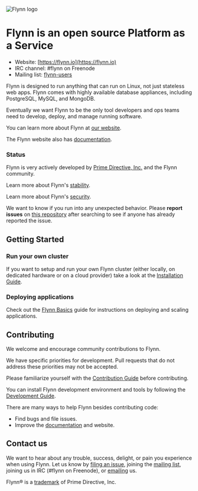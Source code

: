 ![Flynn logo](https://flynn.io/images/flynn-acaf9509.svg)

# Flynn is an open source Platform as a Service

- Website: [https://flynn.io](https://flynn.io)
- IRC channel: #flynn on Freenode
- Mailing list: [flynn-users](https://groups.google.com/d/forum/flynn-users)

Flynn is designed to run anything that can run on Linux, not just stateless web
apps. Flynn comes with highly available database appliances, including
PostgreSQL, MySQL, and MongoDB.

Eventually we want Flynn to be the only tool developers and ops teams need to
develop, deploy, and manage running software.

You can learn more about Flynn at [our website](https://flynn.io).

The Flynn website also has [documentation](https://flynn.io/docs).

### Status

Flynn is very actively developed by [Prime Directive, Inc.](https://flynn.io)
and the Flynn community.

Learn more about Flynn's [stability](https://flynn.io/docs/stability).

Learn more about Flynn's [security](https://flynn.io/docs/security).

We want to know if you run into any unexpected behavior. Please **report
issues** on [this repository](https://github.com/flynn/flynn/issues) after
searching to see if anyone has already reported the issue.

## Getting Started

### Run your own cluster

If you want to setup and run your own Flynn cluster (either locally, on
dedicated hardware or on a cloud provider) take a look at the [Installation
Guide](https://flynn.io/docs/installation).

### Deploying applications

Check out the [Flynn Basics](https://flynn.io/docs/basics) guide for
instructions on deploying and scaling applications.

## Contributing

We welcome and encourage community contributions to Flynn.

We have specific priorities for development. Pull requests that do not address
these priorities may not be accepted.

Please familiarize yourself with the [Contribution
Guide](https://flynn.io/docs/contributing) before contributing.

You can install Flynn development environment and tools by following the
[Development Guide](https://flynn.io/docs/development).

There are many ways to help Flynn besides contributing code:

- Find bugs and file issues.
- Improve the [documentation](https://flynn.io/docs) and website.

## Contact us

We want to hear about any trouble, success, delight, or pain you experience when
using Flynn. Let us know by [filing an
issue](https://github.com/flynn/flynn/issues), joining the [mailing
list](https://groups.google.com/d/forum/flynn-users), joining us in IRC (#flynn
on Freenode), or [emailing](mailto:contact@flynn.io) us.

Flynn® is a [trademark](https://flynn.io/docs/trademark-guidelines) of Prime
Directive, Inc.
